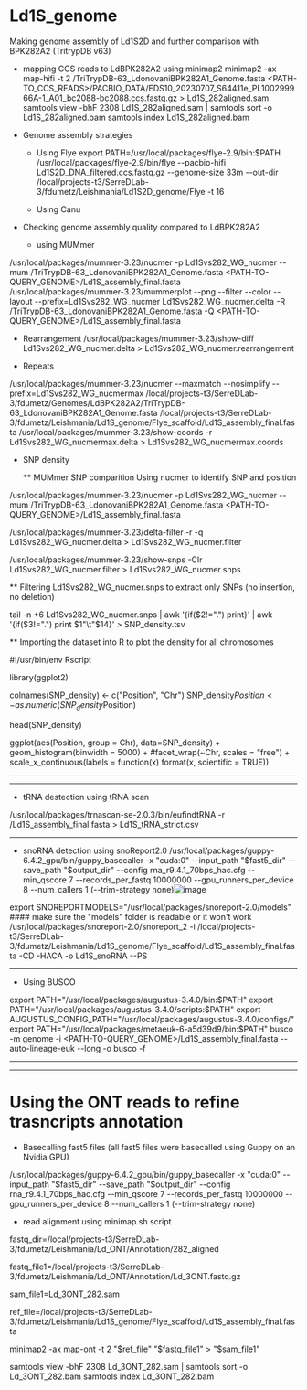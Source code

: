 # Ld1S_genome
Making genome assembly of Ld1S2D and further comparison with BPK282A2 (TritrypDB v63)

* mapping CCS reads to LdBPK282A2 using minimap2
minimap2 -ax map-hifi -t 2 <PATH-TO-REF-GENOME>/TriTrypDB-63_LdonovaniBPK282A1_Genome.fasta <PATH-TO_CCS_READS>/PACBIO_DATA/EDS10_20230707_S64411e_PL100299966A-1_A01_bc2088-bc2088.ccs.fastq.gz > Ld1S_282aligned.sam
samtools view -bhF 2308 Ld1S_282aligned.sam | samtools sort -o Ld1S_282aligned.bam
samtools index Ld1S_282aligned.bam

* Genome assembly strategies
   * Using Flye
export PATH=/usr/local/packages/flye-2.9/bin:$PATH  
/usr/local/packages/flye-2.9/bin/flye --pacbio-hifi Ld1S2D_DNA_filtered.ccs.fastq.gz --genome-size 33m --out-dir /local/projects-t3/SerreDLab-3/fdumetz/Leishmania/Ld1S2D_genome/Flye -t 16

   * Using Canu


* Checking genome assembly quality compared to LdBPK282A2
   * using MUMmer

/usr/local/packages/mummer-3.23/nucmer -p Ld1Svs282_WG_nucmer --mum <PATH-TO-REF-GENOME>/TriTrypDB-63_LdonovaniBPK282A1_Genome.fasta <PATH-TO-QUERY_GENOME>/Ld1S_assembly_final.fasta
/usr/local/packages/mummer-3.23/mummerplot --png --filter --color --layout --prefix=Ld1Svs282_WG_nucmer Ld1Svs282_WG_nucmer.delta -R <PATH-TO-REF-GENOME>/TriTrypDB-63_LdonovaniBPK282A1_Genome.fasta -Q <PATH-TO-QUERY_GENOME>/Ld1S_assembly_final.fasta

* Rearrangement
/usr/local/packages/mummer-3.23/show-diff Ld1Svs282_WG_nucmer.delta > Ld1Svs282_WG_nucmer.rearrangement

* Repeats

/usr/local/packages/mummer-3.23/nucmer --maxmatch --nosimplify --prefix=Ld1Svs282_WG_nucmermax /local/projects-t3/SerreDLab-3/fdumetz/Genomes/LdBPK282A2/TriTrypDB-63_LdonovaniBPK282A1_Genome.fasta /local/projects-t3/SerreDLab-3/fdumetz/Leishmania/Ld1S_genome/Flye_scaffold/Ld1S_assembly_final.fasta
/usr/local/packages/mummer-3.23/show-coords -r Ld1Svs282_WG_nucmermax.delta > Ld1Svs282_WG_nucmermax.coords

* SNP density

    ** MUMmer SNP comparition
Using nucmer to identify SNP and position

/usr/local/packages/mummer-3.23/nucmer -p Ld1Svs282_WG_nucmer --mum <PATH-TO-REF-GENOME>/TriTrypDB-63_LdonovaniBPK282A1_Genome.fasta <PATH-TO-QUERY_GENOME>/Ld1S_assembly_final.fasta

/usr/local/packages/mummer-3.23/delta-filter -r -q Ld1Svs282_WG_nucmer.delta > Ld1Svs282_WG_nucmer.filter

/usr/local/packages/mummer-3.23/show-snps -Clr Ld1Svs282_WG_nucmer.filter > Ld1Svs282_WG_nucmer.snps

   ** Filtering Ld1Svs282_WG_nucmer.snps to extract only SNPs (no insertion, no deletion)

tail -n +6 Ld1Svs282_WG_nucmer.snps | awk '{if($2!=".") print}' | awk '{if($3!=".") print $1"\t"$14}' > SNP_density.tsv

   ** Importing the dataset into R to plot the density for all chromosomes

#!/usr/bin/env Rscript

library(ggplot2)

colnames(SNP_density) <- c("Position", "Chr")
SNP_density$Position <- as.numeric(SNP_density$Position)

head(SNP_density)

ggplot(aes(Position, group = Chr), data=SNP_density) +
    geom_histogram(binwidth = 5000) + 
    #facet_wrap(~Chr, scales = "free") +
    scale_x_continuous(labels = function(x) format(x, scientific = TRUE))


----------------------------------------------------------------------------------------------------------------------------------------------------------------------
----------------------------------------------------------------------------------------------------------------------------------------------------------------------
* tRNA destection using tRNA scan

/usr/local/packages/trnascan-se-2.0.3/bin/eufindtRNA -r <PATH>/Ld1S_assembly_final.fasta > Ld1S_tRNA_strict.csv 

----------------------------------------------------------------------------------------------------------------------------------------------------------------------

* snoRNA detection using snoReport2.0
/usr/local/packages/guppy-6.4.2_gpu/bin/guppy_basecaller -x "cuda:0" --input_path "$fast5_dir" --save_path "$output_dir" --config rna_r9.4.1_70bps_hac.cfg --min_qscore 7 --records_per_fastq 10000000 --gpu_runners_per_device 8 --num_callers 1 (--trim-strategy none)![image](https://github.com/Franck-Dumetz/Ld1S_genome/assets/105318680/f789c1a7-3ea3-48b9-8fad-c98e7b5572d3)

export SNOREPORTMODELS="/usr/local/packages/snoreport-2.0/models"   #### make  sure the "models" folder is readable or it won't work
/usr/local/packages/snoreport-2.0/snoreport_2 -i /local/projects-t3/SerreDLab-3/fdumetz/Leishmania/Ld1S_genome/Flye_scaffold/Ld1S_assembly_final.fasta -CD -HACA -o Ld1S_snoRNA --PS

----------------------------------------------------------------------------------------------------------------------------------------------------------------------

* Using BUSCO

export PATH="/usr/local/packages/augustus-3.4.0/bin:$PATH"
export PATH="/usr/local/packages/augustus-3.4.0/scripts:$PATH"
export AUGUSTUS_CONFIG_PATH="/usr/local/packages/augustus-3.4.0/configs/"
export PATH="/usr/local/packages/metaeuk-6-a5d39d9/bin:$PATH"
busco -m genome -i <PATH-TO-QUERY_GENOME>/Ld1S_assembly_final.fasta --auto-lineage-euk --long -o busco  -f

----------------------------------------------------------------------------------------------------------------------------------------------------------------------
----------------------------------------------------------------------------------------------------------------------------------------------------------------------

# Using the ONT reads to refine trasncripts annotation

* Basecalling fast5 files (all fast5 files were basecalled using Guppy on an Nvidia GPU)

/usr/local/packages/guppy-6.4.2_gpu/bin/guppy_basecaller -x "cuda:0" --input_path "$fast5_dir" --save_path "$output_dir" --config rna_r9.4.1_70bps_hac.cfg --min_qscore 7 --records_per_fastq 10000000 --gpu_runners_per_device 8 --num_callers 1 (--trim-strategy none)

* read alignment using minimap.sh script

fastq_dir=/local/projects-t3/SerreDLab-3/fdumetz/Leishmania/Ld_ONT/Annotation/282_aligned

fastq_file1=/local/projects-t3/SerreDLab-3/fdumetz/Leishmania/Ld_ONT/Annotation/Ld_3ONT.fastq.gz

sam_file1=Ld_3ONT_282.sam

ref_file=/local/projects-t3/SerreDLab-3/fdumetz/Leishmania/Ld1S_genome/Flye_scaffold/Ld1S_assembly_final.fasta

minimap2 -ax map-ont -t 2 "$ref_file" "$fastq_file1" > "$sam_file1"

samtools view -bhF 2308 Ld_3ONT_282.sam | samtools sort -o Ld_3ONT_282.bam
samtools index Ld_3ONT_282.bam
